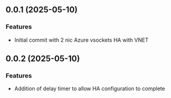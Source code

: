 ## 0.0.1 (2025-05-10)

### Features
- Initial commit with 2 nic Azure vsockets HA with VNET

## 0.0.2 (2025-05-10)

### Features
- Addition of delay timer to allow HA configuration to complete


